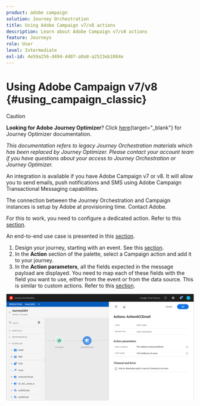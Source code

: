 ```yaml
---
product: adobe campaign
solution: Journey Orchestration
title: Using Adobe Campaign v7/v8 actions
description: Learn about Adobe Campaign v7/v8 actions
feature: Journeys
role: User
level: Intermediate
exl-id: 4e59a256-d494-4407-a0a8-a2523eb1084e
---
```

# Using Adobe Campaign v7/v8 {#using_campaign_classic} 


>[!CAUTION]
>
>**Looking for Adobe Journey Optimizer**? Click [here](https://experienceleague.adobe.com/en/docs/journey-optimizer/using/ajo-home){target="_blank"} for Journey Optimizer documentation.
>
>
>_This documentation refers to legacy Journey Orchestration materials which has been replaced by Journey Optimizer. Please contact your account team if you have questions about your access to Journey Orchestration or Journey Optimizer._


An integration is available if you have Adobe Campaign v7 or v8. It will allow you to send emails, push notifications and SMS using Adobe Campaign Transactional Messaging capabilities.

The connection between the Journey Orchestration and Campaign instances is setup by Adobe at provisioning time. Contact Adobe.

For this to work, you need to configure a dedicated action. Refer to this [section](../action/acc-action.md).

An end-to-end use case is presented in this [section](../usecase/campaign-classic-use-case.md).

1. Design your journey, starting with an event. See this [section](../building-journeys/journey.md).
1. In the **Action** section of the palette, select a Campaign action and add it to your journey.
1. In the **Action parameters**, all the fields expected in the message payload are displayed. You need to map each of these fields with the field you want to use, either from the event or from the data source. This is similar to custom actions. Refer to this [section](../building-journeys/using-custom-actions.md).

![](../assets/accintegration2.png)
